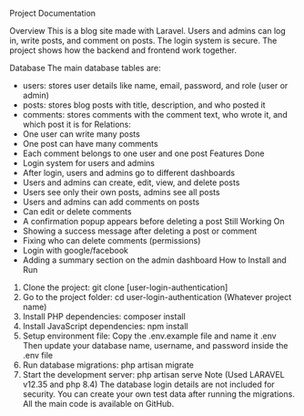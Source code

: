Project Documentation

Overview
This is a blog site made with Laravel. Users and admins can log in, write posts, and comment on posts. The login system is secure. The project shows how the backend and frontend work together.

Database
The main database tables are:
* users: stores user details like name, email, password, and role (user or admin)
* posts: stores blog posts with title, description, and who posted it
* comments: stores comments with the comment text, who wrote it, and which post it is for
Relations:
* One user can write many posts
* One post can have many comments
* Each comment belongs to one user and one post
Features Done
* Login system for users and admins
* After login, users and admins go to different dashboards
* Users and admins can create, edit, view, and delete posts
* Users see only their own posts, admins see all posts
* Users and admins can add comments on posts
* Can edit or delete comments
* A confirmation popup appears before deleting a post
Still Working On
* Showing a success message after deleting a post or comment
* Fixing who can delete comments (permissions)
* Login with google/facebook
* Adding a summary section on the admin dashboard
How to Install and Run

1. Clone the project: git clone [user-login-authentication]
2. Go to the project folder: cd user-login-authentication (Whatever project name)
3. Install PHP dependencies: composer install
4. Install JavaScript dependencies: npm install
5. Setup environment file: Copy the .env.example file and name it .env Then update your database name, username, and password inside the .env file
6. Run database migrations: php artisan migrate
7. Start the development server: php artisan serve
Note
(Used LARAVEL v12.35 and php 8.4)
The database login details are not included for security. You can create your own test data after running the migrations. All the main code is available on GitHub.
